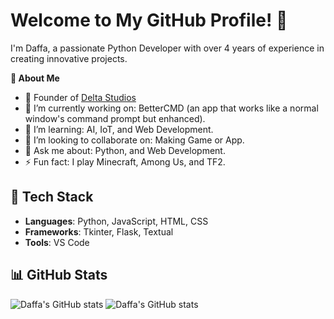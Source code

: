 # Welcome to My GitHub Profile! 👋

I'm Daffa, a passionate Python Developer with over 4 years of experience in creating innovative projects.

**🚀 About Me**

- 🏢 Founder of [Delta Studios](https://github.com/DeltaStudios01)
- 🔭 I’m currently working on: BetterCMD (an app that works like a normal window's command prompt but enhanced).
- 🌱 I’m learning: AI, IoT, and Web Development.
- 👯 I’m looking to collaborate on: Making Game or App.
- 💬 Ask me about: Python, and Web Development.
- ⚡ Fun fact: I play Minecraft, Among Us, and TF2.

## 🔧 Tech Stack
- **Languages**: Python, JavaScript, HTML, CSS
- **Frameworks**: Tkinter, Flask, Textual
- **Tools**: VS Code

## 📊 GitHub Stats
![Daffa's GitHub stats](https://github-readme-stats.vercel.app/api?username=HafizDaffa01&show_icons=true&theme=cobalt&cache_seconds=5)
![Daffa's GitHub stats](https://github-readme-stats.vercel.app/api?username=DeltaStudios01&show_icons=true&theme=cobalt&cache_seconds=5)
